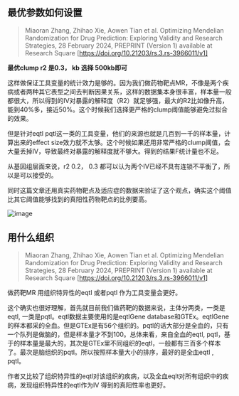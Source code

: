 ## 最优参数如何设置

> Miaoran Zhang, Zhihao Xie, Aowen Tian et al. Optimizing Mendelian Randomization for Drug Prediction: Exploring Validity and Research Strategies, 28 February 2024, PREPRINT (Version 1) available at Research Square [https://doi.org/10.21203/rs.3.rs-3966011/v1]

**最优clump r2 是0.3， kb 选择 500kb即可**

这样做保证工具变量的统计效力是够的。因为我们做药物靶点MR，不像是两个疾病或者两种其它表型之间去判断因果关系，这样的数据集本身很丰富，样本量一般都很大，所以得到的IV对暴露的解释度（R2）就足够强，最大的R2比如像升高，能到40%多，接近50%。这个时候我们选择更严格的clump阈值能够避免过拟合的效果。

但是针对eqtl pqtl这一类的工具变量，他们的来源也就是几百到一千的样本量，计算出来的effect size效力就不太够。这个时候如果还用非常严格的clump阈值，会大量丢掉IV，导致最终对暴露的解释度就不够大。得到的结果F统计量也不足。

从基因组层面来说，r2 0.2， 0.3 都可以认为两个IV已经不具有连锁不平衡了，所以是可以接受的。

同时这篇文章还用真实药物靶点及适应症的数据来验证了这个观点，确实这个阈值比其它阈值能够找到的真阳性药物靶点的比例要高。

![image](https://github.com/user-attachments/assets/9f7989b0-d943-46f3-b079-2f72fd0a584b)

## 用什么组织

> Miaoran Zhang, Zhihao Xie, Aowen Tian et al. Optimizing Mendelian Randomization for Drug Prediction: Exploring Validity and Research Strategies, 28 February 2024, PREPRINT (Version 1) available at Research Square [https://doi.org/10.21203/rs.3.rs-3966011/v1]

做药靶MR 用组织特异性的eqtl 或者pqtl 作为工具变量会更好。

这个确实也很好理解，首先就目前我们做药靶的数据来说，主体分两类，一类是eqtl, 一类是pqtl。eqtl数据主要使用的是eqtlGene database和GTEx。eqtlGene 的样本都采的全血。但是GTEx是有56个组织的。pqtl的话大部分是全血的，只有一个队列是做脑的，但是样本量才不到100。总体来看，来自全血的eqtl, pqtl，基于的样本量是最大的，其次是GTEx里不同组织的eqtl，一般都有三百多个样本了。最次是脑组织的pqtl。所以按照样本量大小的排序，最好的是全血eqtl , pqtl。

作者又比较了组织特异性的eqtl对该组织的疾病，以及全血eqlt对所有组织中的疾病，发现组织特异性的eqtl作为IV 得到的真阳性率也更好。

